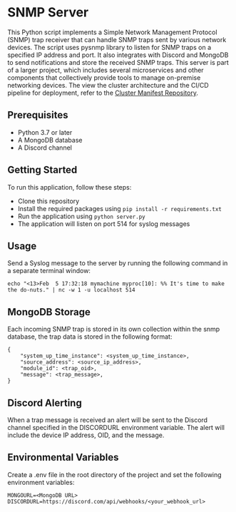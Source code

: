 # SNMP Server
This Python script implements a Simple Network Management Protocol (SNMP) trap receiver that can handle SNMP traps sent by various network devices. The script uses pysnmp library to listen for SNMP traps on a specified IP address and port. It also integrates with Discord and MongoDB to send notifications and store the received SNMP traps. This server is part of a larger project, which includes several microservices and other components that collectively provide tools to manage on-premise networking devices. The view the cluster architecture and the CI/CD pipeline for deployment, refer to the [Cluster Manifest Repository](https://github.com/SteffenSenchyna/cluster-chart).

## Prerequisites
* Python 3.7 or later
* A MongoDB database
* A Discord channel 

## Getting Started
To run this application, follow these steps:

* Clone this repository
* Install the required packages using `pip install -r requirements.txt`
* Run the application using `python server.py`
* The application will listen on port 514 for syslog messages

## Usage
Send a Syslog message to the server by running the following command in a separate terminal window:
```
echo "<13>Feb  5 17:32:18 mymachine myproc[10]: %% It's time to make the do-nuts." | nc -w 1 -u localhost 514
```

## MongoDB Storage
Each incoming SNMP trap is stored in its own collection within the snmp database, the trap data is stored in the following format:
```
{
    "system_up_time_instance": <system_up_time_instance>,
    "source_address": <source_ip_address>,
    "module_id": <trap_oid>,
    "message": <trap_message>,
}
```

## Discord Alerting
When a trap message is received an alert will be sent to the Discord channel specified in the DISCORDURL environment variable. The alert will include the device IP address, OID, and the message.

## Environmental Variables
Create a .env file in the root directory of the project and set the following environment variables:
```
MONGOURL=<MongoDB URL>
DISCORDURL=https://discord.com/api/webhooks/<your_webhook_url>
```
